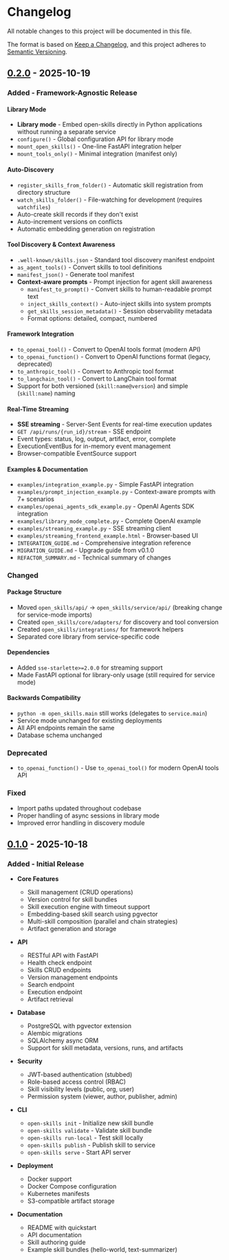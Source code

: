 # Changelog

All notable changes to this project will be documented in this file.

The format is based on [Keep a Changelog](https://keepachangelog.com/en/1.0.0/),
and this project adheres to [Semantic Versioning](https://semver.org/spec/v2.0.0.html).

## [0.2.0] - 2025-10-19

### Added - Framework-Agnostic Release

#### Library Mode

- **Library mode** - Embed open-skills directly in Python applications without running a separate service
- `configure()` - Global configuration API for library mode
- `mount_open_skills()` - One-line FastAPI integration helper
- `mount_tools_only()` - Minimal integration (manifest only)

#### Auto-Discovery

- `register_skills_from_folder()` - Automatic skill registration from directory structure
- `watch_skills_folder()` - File-watching for development (requires `watchfiles`)
- Auto-create skill records if they don't exist
- Auto-increment versions on conflicts
- Automatic embedding generation on registration

#### Tool Discovery & Context Awareness

- `.well-known/skills.json` - Standard tool discovery manifest endpoint
- `as_agent_tools()` - Convert skills to tool definitions
- `manifest_json()` - Generate tool manifest
- **Context-aware prompts** - Prompt injection for agent skill awareness
  - `manifest_to_prompt()` - Convert skills to human-readable prompt text
  - `inject_skills_context()` - Auto-inject skills into system prompts
  - `get_skills_session_metadata()` - Session observability metadata
  - Format options: detailed, compact, numbered

#### Framework Integration

- `to_openai_tool()` - Convert to OpenAI tools format (modern API)
- `to_openai_function()` - Convert to OpenAI functions format (legacy, deprecated)
- `to_anthropic_tool()` - Convert to Anthropic tool format
- `to_langchain_tool()` - Convert to LangChain tool format
- Support for both versioned (`skill:name@version`) and simple (`skill:name`) naming

#### Real-Time Streaming

- **SSE streaming** - Server-Sent Events for real-time execution updates
- `GET /api/runs/{run_id}/stream` - SSE endpoint
- Event types: status, log, output, artifact, error, complete
- ExecutionEventBus for in-memory event management
- Browser-compatible EventSource support

#### Examples & Documentation

- `examples/integration_example.py` - Simple FastAPI integration
- `examples/prompt_injection_example.py` - Context-aware prompts with 7+ scenarios
- `examples/openai_agents_sdk_example.py` - OpenAI Agents SDK integration
- `examples/library_mode_complete.py` - Complete OpenAI example
- `examples/streaming_example.py` - SSE streaming client
- `examples/streaming_frontend_example.html` - Browser-based UI
- `INTEGRATION_GUIDE.md` - Comprehensive integration reference
- `MIGRATION_GUIDE.md` - Upgrade guide from v0.1.0
- `REFACTOR_SUMMARY.md` - Technical summary of changes

### Changed

#### Package Structure

- Moved `open_skills/api/` → `open_skills/service/api/` (breaking change for service-mode imports)
- Created `open_skills/core/adapters/` for discovery and tool conversion
- Created `open_skills/integrations/` for framework helpers
- Separated core library from service-specific code

#### Dependencies

- Added `sse-starlette>=2.0.0` for streaming support
- Made FastAPI optional for library-only usage (still required for service mode)

#### Backwards Compatibility

- `python -m open_skills.main` still works (delegates to `service.main`)
- Service mode unchanged for existing deployments
- All API endpoints remain the same
- Database schema unchanged

### Deprecated

- `to_openai_function()` - Use `to_openai_tool()` for modern OpenAI tools API

### Fixed

- Import paths updated throughout codebase
- Proper handling of async sessions in library mode
- Improved error handling in discovery module

## [0.1.0] - 2025-10-18

### Added - Initial Release

- **Core Features**

  - Skill management (CRUD operations)
  - Version control for skill bundles
  - Skill execution engine with timeout support
  - Embedding-based skill search using pgvector
  - Multi-skill composition (parallel and chain strategies)
  - Artifact generation and storage

- **API**

  - RESTful API with FastAPI
  - Health check endpoint
  - Skills CRUD endpoints
  - Version management endpoints
  - Search endpoint
  - Execution endpoint
  - Artifact retrieval

- **Database**

  - PostgreSQL with pgvector extension
  - Alembic migrations
  - SQLAlchemy async ORM
  - Support for skill metadata, versions, runs, and artifacts

- **Security**

  - JWT-based authentication (stubbed)
  - Role-based access control (RBAC)
  - Skill visibility levels (public, org, user)
  - Permission system (viewer, author, publisher, admin)

- **CLI**

  - `open-skills init` - Initialize new skill bundle
  - `open-skills validate` - Validate skill bundle
  - `open-skills run-local` - Test skill locally
  - `open-skills publish` - Publish skill to service
  - `open-skills serve` - Start API server

- **Deployment**

  - Docker support
  - Docker Compose configuration
  - Kubernetes manifests
  - S3-compatible artifact storage

- **Documentation**
  - README with quickstart
  - API documentation
  - Skill authoring guide
  - Example skill bundles (hello-world, text-summarizer)

[0.2.0]: https://github.com/rscheiwe/open-skills/compare/v0.1.0...v0.2.0
[0.1.0]: https://github.com/rscheiwe/open-skills/releases/tag/v0.1.0
